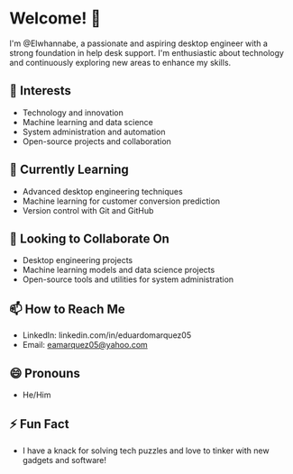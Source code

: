 # Welcome! 👋

I'm @Elwhannabe, a passionate and aspiring desktop engineer with a strong foundation in help desk support. I'm enthusiastic about technology and continuously exploring new areas to enhance my skills.

## 👀 Interests
- Technology and innovation
- Machine learning and data science
- System administration and automation
- Open-source projects and collaboration

## 🌱 Currently Learning
- Advanced desktop engineering techniques
- Machine learning for customer conversion prediction
- Version control with Git and GitHub

## 💞️ Looking to Collaborate On
- Desktop engineering projects
- Machine learning models and data science projects
- Open-source tools and utilities for system administration

## 📫 How to Reach Me
- LinkedIn: linkedin.com/in/eduardomarquez05
- Email: eamarquez05@yahoo.com
  
## 😄 Pronouns
- He/Him
  
## ⚡ Fun Fact
- I have a knack for solving tech puzzles and love to tinker with new gadgets and software!

